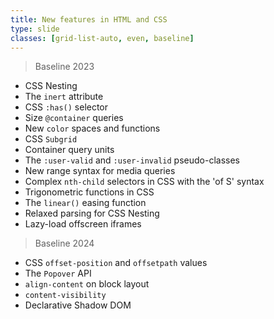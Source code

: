 ```yaml
---
title: New features in HTML and CSS
type: slide
classes: [grid-list-auto, even, baseline]
---
```


> Baseline 2023

- CSS Nesting
- The `inert` attribute
- CSS `:has()` selector
- Size `@container` queries
- New `color` spaces and functions
- CSS `Subgrid`
- Container query units
- The `:user-valid` and `:user-invalid` pseudo-classes
- New range syntax for media queries
- Complex `nth-child` selectors in CSS with the 'of S' syntax
- Trigonometric functions in CSS
- The `linear()` easing function
- Relaxed parsing for CSS Nesting
- Lazy-load offscreen iframes

> Baseline 2024

- CSS `offset-position` and `offsetpath` values
- The `Popover` API
- `align-content` on block layout
- `content-visibility`
- Declarative Shadow DOM